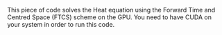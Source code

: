 This piece of code solves the Heat equation using the Forward Time and Centred Space (FTCS) scheme on the GPU. 
You need to have CUDA on your system in order to run this code. 
